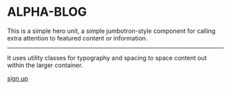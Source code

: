 <div class="container" id="home-container">
  <div class="bg-light text-center text-white rounded-lg m-3">
    <h1 class="display-4">ALPHA-BLOG</h1>
    <p class="lead">
      This is a simple hero unit, a simple jumbotron-style component for calling
      extra attention to featured content or information.
    </p>
    <hr class="my-4" />
    <p>
      It uses utility classes for typography and spacing to space content out
      within the larger container.
    </p>
    <a class="btn btn-success btn-lg small-btn" href="#" role="button">sign up</a>
  </div>
</div>
